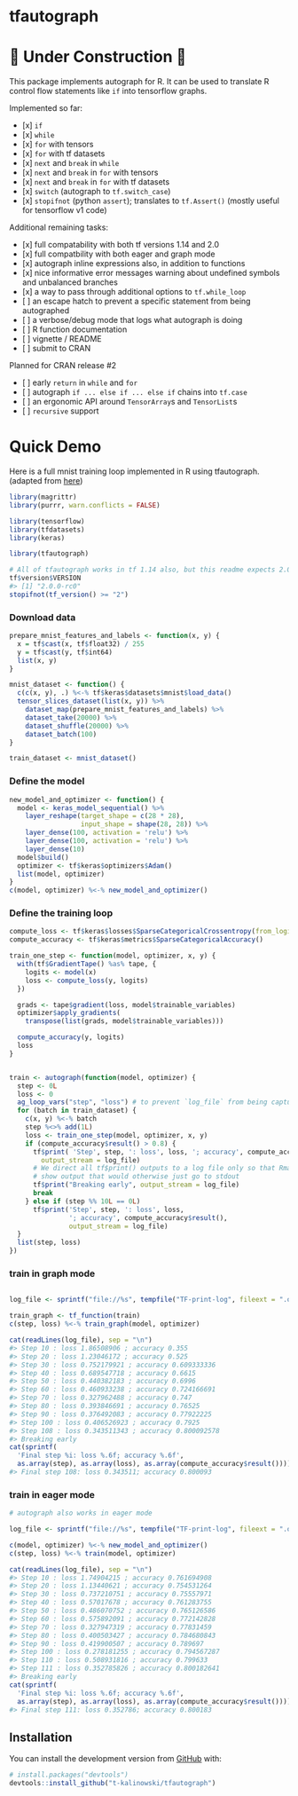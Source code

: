 
<!-- README.md is generated from README.Rmd. Please edit that file -->

# tfautograph

# :construction: **Under Construction** :construction:

<!-- badges: start -->

<!-- badges: end -->

This package implements autograph for R. It can be used to translate R
control flow statements like `if` into tensorflow graphs.

Implemented so far:

  - \[x\] `if`
  - \[x\] `while`
  - \[x\] `for` with tensors
  - \[x\] `for` with tf datasets
  - \[x\] `next` and `break` in `while`
  - \[x\] `next` and `break` in `for` with tensors
  - \[x\] `next` and `break` in `for` with tf datasets
  - \[x\] `switch` (autograph to `tf.switch_case`)
  - \[x\] `stopifnot` (python `assert`); translates to `tf.Assert()`
    (mostly useful for tensorflow v1 code)

Additional remaining tasks:

  - \[x\] full compatability with both tf versions 1.14 and 2.0
  - \[x\] full compatbility with both eager and graph mode
  - \[x\] autograph inline expressions also, in addition to functions
  - \[x\] nice informative error messages warning about undefined
    symbols and unbalanced branches
  - \[x\] a way to pass through additional options to `tf.while_loop`
  - \[ \] an escape hatch to prevent a specific statement from being
    autographed
  - \[ \] a verbose/debug mode that logs what autograph is doing
  - \[ \] R function documentation
  - \[ \] vignette / README
  - \[ \] submit to CRAN

Planned for CRAN release \#2

  - \[ \] early `return` in `while` and `for`
  - \[ \] autograph `if ... else if ... else if` chains into `tf.case`
  - \[ \] an ergonomic API around `TensorArray`s and `TensorList`s
  - \[ \] `recursive` support

# Quick Demo

Here is a full mnist training loop implemented in R using tfautograph.
(adapted from [here](https://www.tensorflow.org/beta/guide/autograph))

``` r
library(magrittr)
library(purrr, warn.conflicts = FALSE)

library(tensorflow)
library(tfdatasets)
library(keras)

library(tfautograph)

# All of tfautograph works in tf 1.14 also, but this readme expects 2.0.
tf$version$VERSION
#> [1] "2.0.0-rc0"
stopifnot(tf_version() >= "2")
```

### Download data

``` r
prepare_mnist_features_and_labels <- function(x, y) {
  x = tf$cast(x, tf$float32) / 255
  y = tf$cast(y, tf$int64)
  list(x, y)
}

mnist_dataset <- function() {
  c(c(x, y), .) %<-% tf$keras$datasets$mnist$load_data()
  tensor_slices_dataset(list(x, y)) %>%
    dataset_map(prepare_mnist_features_and_labels) %>%
    dataset_take(20000) %>%
    dataset_shuffle(20000) %>%
    dataset_batch(100)
}

train_dataset <- mnist_dataset()
```

### Define the model

``` r
new_model_and_optimizer <- function() {
  model <- keras_model_sequential() %>%
    layer_reshape(target_shape = c(28 * 28),
                  input_shape = shape(28, 28)) %>%
    layer_dense(100, activation = 'relu') %>%
    layer_dense(100, activation = 'relu') %>%
    layer_dense(10)
  model$build()
  optimizer <- tf$keras$optimizers$Adam()
  list(model, optimizer)
}
c(model, optimizer) %<-% new_model_and_optimizer()
```

### Define the training loop

``` r
compute_loss <- tf$keras$losses$SparseCategoricalCrossentropy(from_logits = TRUE)
compute_accuracy <- tf$keras$metrics$SparseCategoricalAccuracy()

train_one_step <- function(model, optimizer, x, y) {
  with(tf$GradientTape() %as% tape, {
    logits <- model(x)
    loss <- compute_loss(y, logits)
  })

  grads <- tape$gradient(loss, model$trainable_variables)
  optimizer$apply_gradients(
    transpose(list(grads, model$trainable_variables)))

  compute_accuracy(y, logits)
  loss
}


train <- autograph(function(model, optimizer) {
  step <- 0L
  loss <- 0
  ag_loop_vars("step", "loss") # to prevent `log_file` from being captured
  for (batch in train_dataset) {
    c(x, y) %<-% batch
    step %<>% add(1L)
    loss <- train_one_step(model, optimizer, x, y)
    if (compute_accuracy$result() > 0.8) {
      tf$print( 'Step', step, ': loss', loss, '; accuracy', compute_accuracy$result(),
        output_stream = log_file)
      # We direct all tf$print() outputs to a log file only so that Rmarkdown can
      # show output that would otherwise just go to stdout
      tf$print("Breaking early", output_stream = log_file)
      break
    } else if (step %% 10L == 0L)
      tf$print('Step', step, ': loss', loss,
               '; accuracy', compute_accuracy$result(), 
               output_stream = log_file)
  }
  list(step, loss)
})
```

### train in graph mode

``` r

log_file <- sprintf("file://%s", tempfile("TF-print-log", fileext = ".out"))

train_graph <- tf_function(train)
c(step, loss) %<-% train_graph(model, optimizer)

cat(readLines(log_file), sep = "\n")
#> Step 10 : loss 1.86508906 ; accuracy 0.355
#> Step 20 : loss 1.23046172 ; accuracy 0.525
#> Step 30 : loss 0.752179921 ; accuracy 0.609333336
#> Step 40 : loss 0.689547718 ; accuracy 0.6615
#> Step 50 : loss 0.440382183 ; accuracy 0.6996
#> Step 60 : loss 0.460933238 ; accuracy 0.724166691
#> Step 70 : loss 0.327962488 ; accuracy 0.747
#> Step 80 : loss 0.393846691 ; accuracy 0.76525
#> Step 90 : loss 0.376492083 ; accuracy 0.77922225
#> Step 100 : loss 0.406526923 ; accuracy 0.7925
#> Step 108 : loss 0.343511343 ; accuracy 0.800092578
#> Breaking early
cat(sprintf(
  'Final step %i: loss %.6f; accuracy %.6f',
  as.array(step), as.array(loss), as.array(compute_accuracy$result())))
#> Final step 108: loss 0.343511; accuracy 0.800093
```

### train in eager mode

``` r
# autograph also works in eager mode

log_file <- sprintf("file://%s", tempfile("TF-print-log", fileext = ".out"))

c(model, optimizer) %<-% new_model_and_optimizer()
c(step, loss) %<-% train(model, optimizer)

cat(readLines(log_file), sep = "\n")
#> Step 10 : loss 1.74904215 ; accuracy 0.761694908
#> Step 20 : loss 1.13440621 ; accuracy 0.754531264
#> Step 30 : loss 0.737210751 ; accuracy 0.75557971
#> Step 40 : loss 0.57017678 ; accuracy 0.761283755
#> Step 50 : loss 0.486070752 ; accuracy 0.765126586
#> Step 60 : loss 0.575892091 ; accuracy 0.772142828
#> Step 70 : loss 0.327947319 ; accuracy 0.77831459
#> Step 80 : loss 0.400503427 ; accuracy 0.784680843
#> Step 90 : loss 0.419900507 ; accuracy 0.789697
#> Step 100 : loss 0.278181255 ; accuracy 0.794567287
#> Step 110 : loss 0.508931816 ; accuracy 0.799633
#> Step 111 : loss 0.352785826 ; accuracy 0.800182641
#> Breaking early
cat(sprintf(
  'Final step %i: loss %.6f; accuracy %.6f',
  as.array(step), as.array(loss), as.array(compute_accuracy$result())))
#> Final step 111: loss 0.352786; accuracy 0.800183
```

## Installation

You can install the development version from
[GitHub](https://github.com/) with:

``` r
# install.packages("devtools")
devtools::install_github("t-kalinowski/tfautograph")
```
